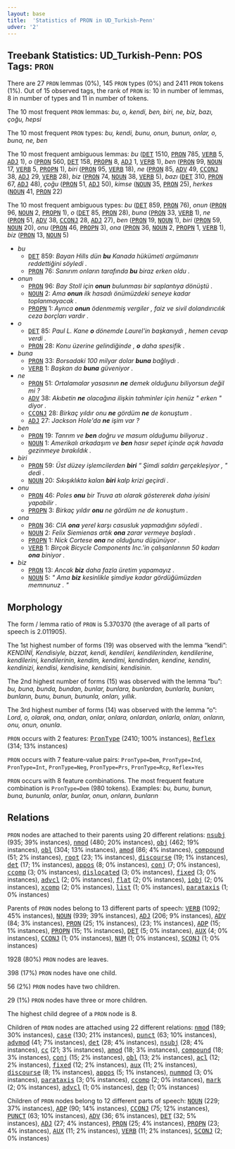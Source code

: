 ```yaml
---
layout: base
title:  'Statistics of PRON in UD_Turkish-Penn'
udver: '2'
---
```


## Treebank Statistics: UD_Turkish-Penn: POS Tags: `PRON`

There are 27 `PRON` lemmas (0%), 145 `PRON` types (0%) and 2411 `PRON` tokens (1%).
Out of 15 observed tags, the rank of `PRON` is: 10 in number of lemmas, 8 in number of types and 11 in number of tokens.

The 10 most frequent `PRON` lemmas: <em>bu, o, kendi, ben, biri, ne, biz, bazı, çoğu, hepsi</em>

The 10 most frequent `PRON` types:  <em>bu, kendi, bunu, onun, bunun, onlar, o, buna, ne, ben</em>

The 10 most frequent ambiguous lemmas: <em>bu</em> (<tt><a href="tr_penn-pos-DET.html">DET</a></tt> 1510, <tt><a href="tr_penn-pos-PRON.html">PRON</a></tt> 785, <tt><a href="tr_penn-pos-VERB.html">VERB</a></tt> 5, <tt><a href="tr_penn-pos-ADJ.html">ADJ</a></tt> 1), <em>o</em> (<tt><a href="tr_penn-pos-PRON.html">PRON</a></tt> 560, <tt><a href="tr_penn-pos-DET.html">DET</a></tt> 158, <tt><a href="tr_penn-pos-PROPN.html">PROPN</a></tt> 8, <tt><a href="tr_penn-pos-ADJ.html">ADJ</a></tt> 1, <tt><a href="tr_penn-pos-VERB.html">VERB</a></tt> 1), <em>ben</em> (<tt><a href="tr_penn-pos-PRON.html">PRON</a></tt> 99, <tt><a href="tr_penn-pos-NOUN.html">NOUN</a></tt> 17, <tt><a href="tr_penn-pos-VERB.html">VERB</a></tt> 5, <tt><a href="tr_penn-pos-PROPN.html">PROPN</a></tt> 1), <em>biri</em> (<tt><a href="tr_penn-pos-PRON.html">PRON</a></tt> 95, <tt><a href="tr_penn-pos-VERB.html">VERB</a></tt> 18), <em>ne</em> (<tt><a href="tr_penn-pos-PRON.html">PRON</a></tt> 85, <tt><a href="tr_penn-pos-ADV.html">ADV</a></tt> 49, <tt><a href="tr_penn-pos-CCONJ.html">CCONJ</a></tt> 38, <tt><a href="tr_penn-pos-ADJ.html">ADJ</a></tt> 29, <tt><a href="tr_penn-pos-VERB.html">VERB</a></tt> 28), <em>biz</em> (<tt><a href="tr_penn-pos-PRON.html">PRON</a></tt> 74, <tt><a href="tr_penn-pos-NOUN.html">NOUN</a></tt> 38, <tt><a href="tr_penn-pos-VERB.html">VERB</a></tt> 5), <em>bazı</em> (<tt><a href="tr_penn-pos-DET.html">DET</a></tt> 310, <tt><a href="tr_penn-pos-PRON.html">PRON</a></tt> 67, <tt><a href="tr_penn-pos-ADJ.html">ADJ</a></tt> 48), <em>çoğu</em> (<tt><a href="tr_penn-pos-PRON.html">PRON</a></tt> 51, <tt><a href="tr_penn-pos-ADJ.html">ADJ</a></tt> 50), <em>kimse</em> (<tt><a href="tr_penn-pos-NOUN.html">NOUN</a></tt> 35, <tt><a href="tr_penn-pos-PRON.html">PRON</a></tt> 25), <em>herkes</em> (<tt><a href="tr_penn-pos-NOUN.html">NOUN</a></tt> 41, <tt><a href="tr_penn-pos-PRON.html">PRON</a></tt> 22)

The 10 most frequent ambiguous types:  <em>bu</em> (<tt><a href="tr_penn-pos-DET.html">DET</a></tt> 859, <tt><a href="tr_penn-pos-PRON.html">PRON</a></tt> 76), <em>onun</em> (<tt><a href="tr_penn-pos-PRON.html">PRON</a></tt> 96, <tt><a href="tr_penn-pos-NOUN.html">NOUN</a></tt> 2, <tt><a href="tr_penn-pos-PROPN.html">PROPN</a></tt> 1), <em>o</em> (<tt><a href="tr_penn-pos-DET.html">DET</a></tt> 85, <tt><a href="tr_penn-pos-PRON.html">PRON</a></tt> 28), <em>buna</em> (<tt><a href="tr_penn-pos-PRON.html">PRON</a></tt> 33, <tt><a href="tr_penn-pos-VERB.html">VERB</a></tt> 1), <em>ne</em> (<tt><a href="tr_penn-pos-PRON.html">PRON</a></tt> 51, <tt><a href="tr_penn-pos-ADV.html">ADV</a></tt> 38, <tt><a href="tr_penn-pos-CCONJ.html">CCONJ</a></tt> 28, <tt><a href="tr_penn-pos-ADJ.html">ADJ</a></tt> 27), <em>ben</em> (<tt><a href="tr_penn-pos-PRON.html">PRON</a></tt> 19, <tt><a href="tr_penn-pos-NOUN.html">NOUN</a></tt> 1), <em>biri</em> (<tt><a href="tr_penn-pos-PRON.html">PRON</a></tt> 59, <tt><a href="tr_penn-pos-NOUN.html">NOUN</a></tt> 20), <em>onu</em> (<tt><a href="tr_penn-pos-PRON.html">PRON</a></tt> 46, <tt><a href="tr_penn-pos-PROPN.html">PROPN</a></tt> 3), <em>ona</em> (<tt><a href="tr_penn-pos-PRON.html">PRON</a></tt> 36, <tt><a href="tr_penn-pos-NOUN.html">NOUN</a></tt> 2, <tt><a href="tr_penn-pos-PROPN.html">PROPN</a></tt> 1, <tt><a href="tr_penn-pos-VERB.html">VERB</a></tt> 1), <em>biz</em> (<tt><a href="tr_penn-pos-PRON.html">PRON</a></tt> 13, <tt><a href="tr_penn-pos-NOUN.html">NOUN</a></tt> 5)


* <em>bu</em>
  * <tt><a href="tr_penn-pos-DET.html">DET</a></tt> 859: <em>Bayan Hills dün <b>bu</b> Kanada hükümeti argümanını reddettiğini söyledi .</em>
  * <tt><a href="tr_penn-pos-PRON.html">PRON</a></tt> 76: <em>Sanırım onların tarafında <b>bu</b> biraz erken oldu .</em>
* <em>onun</em>
  * <tt><a href="tr_penn-pos-PRON.html">PRON</a></tt> 96: <em>Bay Stoll için <b>onun</b> bulunması bir saplantıya dönüştü .</em>
  * <tt><a href="tr_penn-pos-NOUN.html">NOUN</a></tt> 2: <em>Ama <b>onun</b> ilk hasadı önümüzdeki seneye kadar toplanmayacak .</em>
  * <tt><a href="tr_penn-pos-PROPN.html">PROPN</a></tt> 1: <em>Ayrıca <b>onun</b> ödenmemiş vergiler , faiz ve sivil dolandırıcılık ceza borçları vardır .</em>
* <em>o</em>
  * <tt><a href="tr_penn-pos-DET.html">DET</a></tt> 85: <em>Paul L. Kane <b>o</b> dönemde Laurel'in başkanıydı , hemen cevap verdi .</em>
  * <tt><a href="tr_penn-pos-PRON.html">PRON</a></tt> 28: <em>Konu üzerine gelindiğinde , <b>o</b> daha spesifik .</em>
* <em>buna</em>
  * <tt><a href="tr_penn-pos-PRON.html">PRON</a></tt> 33: <em>Borsadaki 100 milyar dolar <b>buna</b> bağlıydı .</em>
  * <tt><a href="tr_penn-pos-VERB.html">VERB</a></tt> 1: <em>Başkan da <b>buna</b> güveniyor .</em>
* <em>ne</em>
  * <tt><a href="tr_penn-pos-PRON.html">PRON</a></tt> 51: <em>Ortalamalar yasasının <b>ne</b> demek olduğunu biliyorsun değil mi ?</em>
  * <tt><a href="tr_penn-pos-ADV.html">ADV</a></tt> 38: <em>Akıbetin <b>ne</b> olacağına ilişkin tahminler için henüz " erken " diyor .</em>
  * <tt><a href="tr_penn-pos-CCONJ.html">CCONJ</a></tt> 28: <em>Birkaç yıldır onu <b>ne</b> gördüm <b>ne</b> de konuştum .</em>
  * <tt><a href="tr_penn-pos-ADJ.html">ADJ</a></tt> 27: <em>Jackson Hole'da <b>ne</b> işim var ?</em>
* <em>ben</em>
  * <tt><a href="tr_penn-pos-PRON.html">PRON</a></tt> 19: <em>Tanrım ve <b>ben</b> doğru ve masum olduğumu biliyoruz .</em>
  * <tt><a href="tr_penn-pos-NOUN.html">NOUN</a></tt> 1: <em>Amerikalı arkadaşım ve <b>ben</b> hasır sepet içinde açık havada gezinmeye bırakıldık .</em>
* <em>biri</em>
  * <tt><a href="tr_penn-pos-PRON.html">PRON</a></tt> 59: <em>Üst düzey işlemcilerden <b>biri</b> “ Şimdi saldırı gerçekleşiyor , " dedi .</em>
  * <tt><a href="tr_penn-pos-NOUN.html">NOUN</a></tt> 20: <em>Sıkışıklıkta kalan <b>biri</b> kalp krizi geçirdi .</em>
* <em>onu</em>
  * <tt><a href="tr_penn-pos-PRON.html">PRON</a></tt> 46: <em>Poles <b>onu</b> bir Truva atı olarak göstererek daha iyisini yapabilir .</em>
  * <tt><a href="tr_penn-pos-PROPN.html">PROPN</a></tt> 3: <em>Birkaç yıldır <b>onu</b> ne gördüm ne de konuştum .</em>
* <em>ona</em>
  * <tt><a href="tr_penn-pos-PRON.html">PRON</a></tt> 36: <em>CIA <b>ona</b> yerel karşı casusluk yapmadığını söyledi .</em>
  * <tt><a href="tr_penn-pos-NOUN.html">NOUN</a></tt> 2: <em>Felix Siemienas artık <b>ona</b> zarar vermeye başladı .</em>
  * <tt><a href="tr_penn-pos-PROPN.html">PROPN</a></tt> 1: <em>Nick Cortese <b>ona</b> ne olduğunu düşünüyor .</em>
  * <tt><a href="tr_penn-pos-VERB.html">VERB</a></tt> 1: <em>Birçok Bicycle Components Inc.'in çalışanlarının 50 kadarı <b>ona</b> biniyor .</em>
* <em>biz</em>
  * <tt><a href="tr_penn-pos-PRON.html">PRON</a></tt> 13: <em>Ancak <b>biz</b> daha fazla üretim yapamayız .</em>
  * <tt><a href="tr_penn-pos-NOUN.html">NOUN</a></tt> 5: <em>" Ama <b>biz</b> kesinlikle şimdiye kadar gördüğümüzden memnunuz . "</em>

## Morphology

The form / lemma ratio of `PRON` is 5.370370 (the average of all parts of speech is 2.011905).

The 1st highest number of forms (19) was observed with the lemma “kendi”: <em>KENDİNİ, Kendisiyle, bizzat, kendi, kendileri, kendilerinden, kendilerine, kendilerini, kendilerinin, kendim, kendimi, kendinden, kendine, kendini, kendinizi, kendisi, kendisine, kendisini, kendisinin</em>.

The 2nd highest number of forms (15) was observed with the lemma “bu”: <em>bu, buna, bunda, bundan, bunlar, bunlara, bunlardan, bunlarla, bunları, bunların, bunu, bunun, bununla, onları, yıllık</em>.

The 3rd highest number of forms (14) was observed with the lemma “o”: <em>Lord, o, olarak, ona, ondan, onlar, onlara, onlardan, onlarla, onları, onların, onu, onun, onunla</em>.

`PRON` occurs with 2 features: <tt><a href="tr_penn-feat-PronType.html">PronType</a></tt> (2410; 100% instances), <tt><a href="tr_penn-feat-Reflex.html">Reflex</a></tt> (314; 13% instances)

`PRON` occurs with 7 feature-value pairs: `PronType=Dem`, `PronType=Ind`, `PronType=Int`, `PronType=Neg`, `PronType=Prs`, `PronType=Rcp`, `Reflex=Yes`

`PRON` occurs with 8 feature combinations.
The most frequent feature combination is `PronType=Dem` (980 tokens).
Examples: <em>bu, bunu, bunun, buna, bununla, onlar, bunlar, onun, onların, bunların</em>


## Relations

`PRON` nodes are attached to their parents using 20 different relations: <tt><a href="tr_penn-dep-nsubj.html">nsubj</a></tt> (935; 39% instances), <tt><a href="tr_penn-dep-nmod.html">nmod</a></tt> (480; 20% instances), <tt><a href="tr_penn-dep-obj.html">obj</a></tt> (462; 19% instances), <tt><a href="tr_penn-dep-obl.html">obl</a></tt> (304; 13% instances), <tt><a href="tr_penn-dep-amod.html">amod</a></tt> (86; 4% instances), <tt><a href="tr_penn-dep-compound.html">compound</a></tt> (51; 2% instances), <tt><a href="tr_penn-dep-root.html">root</a></tt> (23; 1% instances), <tt><a href="tr_penn-dep-discourse.html">discourse</a></tt> (19; 1% instances), <tt><a href="tr_penn-dep-det.html">det</a></tt> (17; 1% instances), <tt><a href="tr_penn-dep-appos.html">appos</a></tt> (8; 0% instances), <tt><a href="tr_penn-dep-conj.html">conj</a></tt> (7; 0% instances), <tt><a href="tr_penn-dep-ccomp.html">ccomp</a></tt> (3; 0% instances), <tt><a href="tr_penn-dep-dislocated.html">dislocated</a></tt> (3; 0% instances), <tt><a href="tr_penn-dep-fixed.html">fixed</a></tt> (3; 0% instances), <tt><a href="tr_penn-dep-advcl.html">advcl</a></tt> (2; 0% instances), <tt><a href="tr_penn-dep-flat.html">flat</a></tt> (2; 0% instances), <tt><a href="tr_penn-dep-iobj.html">iobj</a></tt> (2; 0% instances), <tt><a href="tr_penn-dep-xcomp.html">xcomp</a></tt> (2; 0% instances), <tt><a href="tr_penn-dep-list.html">list</a></tt> (1; 0% instances), <tt><a href="tr_penn-dep-parataxis.html">parataxis</a></tt> (1; 0% instances)

Parents of `PRON` nodes belong to 13 different parts of speech: <tt><a href="tr_penn-pos-VERB.html">VERB</a></tt> (1092; 45% instances), <tt><a href="tr_penn-pos-NOUN.html">NOUN</a></tt> (939; 39% instances), <tt><a href="tr_penn-pos-ADJ.html">ADJ</a></tt> (206; 9% instances), <tt><a href="tr_penn-pos-ADV.html">ADV</a></tt> (84; 3% instances), <tt><a href="tr_penn-pos-PRON.html">PRON</a></tt> (25; 1% instances),  (23; 1% instances), <tt><a href="tr_penn-pos-ADP.html">ADP</a></tt> (15; 1% instances), <tt><a href="tr_penn-pos-PROPN.html">PROPN</a></tt> (15; 1% instances), <tt><a href="tr_penn-pos-DET.html">DET</a></tt> (5; 0% instances), <tt><a href="tr_penn-pos-AUX.html">AUX</a></tt> (4; 0% instances), <tt><a href="tr_penn-pos-CCONJ.html">CCONJ</a></tt> (1; 0% instances), <tt><a href="tr_penn-pos-NUM.html">NUM</a></tt> (1; 0% instances), <tt><a href="tr_penn-pos-SCONJ.html">SCONJ</a></tt> (1; 0% instances)

1928 (80%) `PRON` nodes are leaves.

398 (17%) `PRON` nodes have one child.

56 (2%) `PRON` nodes have two children.

29 (1%) `PRON` nodes have three or more children.

The highest child degree of a `PRON` node is 8.

Children of `PRON` nodes are attached using 22 different relations: <tt><a href="tr_penn-dep-nmod.html">nmod</a></tt> (189; 30% instances), <tt><a href="tr_penn-dep-case.html">case</a></tt> (130; 21% instances), <tt><a href="tr_penn-dep-punct.html">punct</a></tt> (63; 10% instances), <tt><a href="tr_penn-dep-advmod.html">advmod</a></tt> (41; 7% instances), <tt><a href="tr_penn-dep-det.html">det</a></tt> (28; 4% instances), <tt><a href="tr_penn-dep-nsubj.html">nsubj</a></tt> (28; 4% instances), <tt><a href="tr_penn-dep-cc.html">cc</a></tt> (21; 3% instances), <tt><a href="tr_penn-dep-amod.html">amod</a></tt> (18; 3% instances), <tt><a href="tr_penn-dep-compound.html">compound</a></tt> (18; 3% instances), <tt><a href="tr_penn-dep-conj.html">conj</a></tt> (15; 2% instances), <tt><a href="tr_penn-dep-obl.html">obl</a></tt> (13; 2% instances), <tt><a href="tr_penn-dep-acl.html">acl</a></tt> (12; 2% instances), <tt><a href="tr_penn-dep-fixed.html">fixed</a></tt> (12; 2% instances), <tt><a href="tr_penn-dep-aux.html">aux</a></tt> (11; 2% instances), <tt><a href="tr_penn-dep-discourse.html">discourse</a></tt> (8; 1% instances), <tt><a href="tr_penn-dep-appos.html">appos</a></tt> (5; 1% instances), <tt><a href="tr_penn-dep-nummod.html">nummod</a></tt> (3; 0% instances), <tt><a href="tr_penn-dep-parataxis.html">parataxis</a></tt> (3; 0% instances), <tt><a href="tr_penn-dep-ccomp.html">ccomp</a></tt> (2; 0% instances), <tt><a href="tr_penn-dep-mark.html">mark</a></tt> (2; 0% instances), <tt><a href="tr_penn-dep-advcl.html">advcl</a></tt> (1; 0% instances), <tt><a href="tr_penn-dep-dep.html">dep</a></tt> (1; 0% instances)

Children of `PRON` nodes belong to 12 different parts of speech: <tt><a href="tr_penn-pos-NOUN.html">NOUN</a></tt> (229; 37% instances), <tt><a href="tr_penn-pos-ADP.html">ADP</a></tt> (90; 14% instances), <tt><a href="tr_penn-pos-CCONJ.html">CCONJ</a></tt> (75; 12% instances), <tt><a href="tr_penn-pos-PUNCT.html">PUNCT</a></tt> (63; 10% instances), <tt><a href="tr_penn-pos-ADV.html">ADV</a></tt> (36; 6% instances), <tt><a href="tr_penn-pos-DET.html">DET</a></tt> (32; 5% instances), <tt><a href="tr_penn-pos-ADJ.html">ADJ</a></tt> (27; 4% instances), <tt><a href="tr_penn-pos-PRON.html">PRON</a></tt> (25; 4% instances), <tt><a href="tr_penn-pos-PROPN.html">PROPN</a></tt> (23; 4% instances), <tt><a href="tr_penn-pos-AUX.html">AUX</a></tt> (11; 2% instances), <tt><a href="tr_penn-pos-VERB.html">VERB</a></tt> (11; 2% instances), <tt><a href="tr_penn-pos-SCONJ.html">SCONJ</a></tt> (2; 0% instances)

